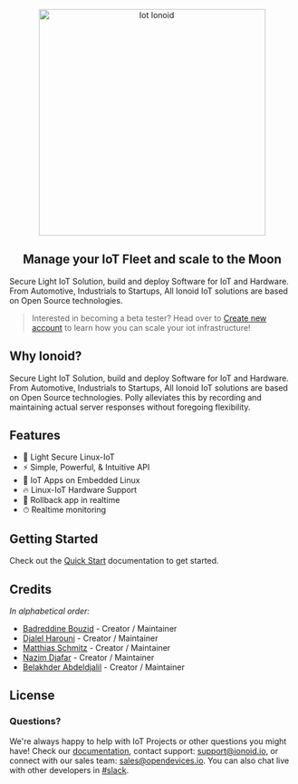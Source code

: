 
<p align="center">
  <img alt="Iot Ionoid" width="400px" src="/_media/logo-big.png" />
</p>
<h2 align="center">Manage your IoT Fleet and scale to the Moon</h2>

Secure Light IoT Solution, build and deploy Software for IoT and Hardware. From Automotive, Industrials to Startups, All Ionoid IoT solutions are based on Open Source technologies.

> Interested in becoming a beta tester? Head over to [Create new account](https://dashboard.ionoid.io/en/register) to learn how you can scale your iot infrastructure!

## Why Ionoid?

Secure Light IoT Solution, build and deploy Software for IoT and Hardware. 
From Automotive, Industrials to Startups, 
All Ionoid IoT solutions are based on Open Source technologies.
Polly alleviates this by recording and maintaining actual server responses without foregoing flexibility.


## Features

- 🚀 Light Secure Linux-IoT
- ⚡️️  Simple, Powerful, & Intuitive API
- 💎 IoT Apps on Embedded Linux
- 🔥 Linux-IoT Hardware Support
- 📼 Rollback app in realtime
- ⏱ Realtime monitoring 

## Getting Started

Check out the [Quick Start](/Register/register.md) documentation to get started.

## Credits

_In alphabetical order:_

- [Badreddine Bouzid](https://github.com/ubugnu) - Creator / Maintainer
- [Djalel Harouni](https://github.com/tixxdz) - Creator / Maintainer
- [Matthias Schmitz](https://github.com/mattthias) - Creator / Maintainer
- [Nazim Djafar](https://github.com/nwd0) - Creator / Maintainer
- [Belakhder Abdeldjalil](https://github.com/zendyani) - Creator / Maintainer


## License



### Questions?
We're always happy to help with IoT Projects or other questions you might have! Check our [documentation](https://docs.ionoid.io/#/), contact support: support@ionoid.io, or connect with our sales team: sales@opendevices.io. You can also chat live with other developers in  [#slack](https://ionoidcommunity.slack.com/join/shared_invite/enQtNTAzMTEwMTc5NDc2LTM2ODgxY2VmYTljNjM2NTNmZmVjYTEzY2Q4NTgyZTljYzI3MzhiZGRlODkzNTE3NTE3ODk5ZmFjNjYzOGRjZTM).
